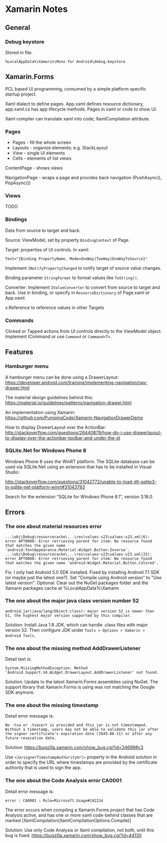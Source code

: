 # Xamarin Notes

## General

### Debug keystore

Stored in file:

    %LocalAppData%\Xamarin\Mono for Android\debug.keystore

## Xamarin.Forms

PCL based UI programming, consumed by a simple platform specific startup
project.

Xaml dialect to define pages. App.xaml defines resource dictionary,
app.xaml.cs has app lifecycle methods. Pages in xaml or code to show UI.

Xaml compiler can translate xaml into code; XamlCompilation attribute.

### Pages

- Pages - fill the whole screen
- Layouts - organize elements; e.g. StackLayout
- View - single UI elements
- Cells - elements of list views

ContentPage - shows views

NavigationPage - wraps a page and provides back navigation (PushAsync(),
PopAsync())

### Views

TODO

### Bindings

Data from source to target and back.

Source: ViewModel, set by property `BindingContext` of Page.

Target: properties of UI controls. In xaml:

    Text="{Binding PropertyName, Mode=OneWay|TwoWay|OneWayToSource}" 

Implement `INotifyPropertyChanged` to notify target of source value changes.

Binding parameter `StringFormat` to format values like `ToString()`.

Converter: Implement `IValueConverter` to convert from source to target and
back. Use in binding, or specify in `ResourceDictionary` of Page.xaml or
App.xaml.

x:Reference to reference values in other Targets

### Commands

Clicked or Tapped actions from UI controls directly to the ViewModel object.
Implement ICommand or use `Command` or `Command<T>`.

## Features

### Hamburger menu

A hamburger menu can be done using a DrawerLayout:
https://developer.android.com/training/implementing-navigation/nav-drawer.html

The material design guidelines behind this:
https://material.io/guidelines/patterns/navigation-drawer.html

An implementation using Xamarin:
https://github.com/PumpingCode/Xamarin-NavigationDrawerDemo

How to display DrawerLayout over the ActionBar:
http://stackoverflow.com/questions/26440879/how-do-i-use-drawerlayout-to-display-over-the-actionbar-toolbar-and-under-the-st

### SQLite.Net for Windows Phone 8

Windows Phone 8 uses the WinRT platform. The SQLite database can be used via SQLite.Net using an
extension that has to be installed in Visual Studio:

http://stackoverflow.com/questions/31042772/unable-to-load-dll-sqlite3-in-sqlite-net-platform-winrt#31043793

Search for the extension "SQLite for Windows Phone 8.1", version 3.18.0.

## Errors

### The one about material resources error

    ...\obj\Debug\resourcecache\...\res\values-v23\values-v23.xml(6): error APT0000: Error retrieving parent for item: No resource found that matches the given name 'android:TextAppearance.Material.Widget.Button.Inverse'.
    ...\obj\Debug\resourcecache\...\res\values-v23\values-v23.xml(25): error APT0000: Error retrieving parent for item: No resource found that matches the given name 'android:Widget.Material.Button.Colored'.

Fix: I only had Android 5.0 SDK installed. Fixed by installing Android 7.1 SDK (or maybe just the
latest one?). Set "Compile using Android version" to "Use latest version".
Optional: Clear out the NuGet packages folder and the Xamarin packages cache at
%LocalAppData%\Xamarin

### The one about the major java class version number 52

    android.jar(java/lang/Object.class): major version 52 is newer than 51, the highest major version supported by this compiler.

Solution: Install Java 1.8 JDK, which can handle .class files with major
version 52. Then configure JDK under `Tools > Options > Xamarin > Android
Tools`.

### The one about the missing method AddDrawerListener

Detail text is:

    System.MissingMethodException: Method 'Android.Support.V4.Widget.DrawerLayout.AddDrawerListener' not found.

Solution: Update to the latest Xamarin.Forms assemblies using NuGet. The
support library that Xamarin.Forms is using was not matching the Google SDK
anymore.

### The one about the missing timestamp

Detail error message is:

    No -tsa or -tsacert is provided and this jar is not timestamped. Without a timestamp, users may not be able to validate this jar after the signer certificate's expiration date (2045-08-11) or after any future revocation date.

Solution: https://bugzilla.xamarin.com/show_bug.cgi?id=34699#c3

Use `<JarsignerTimestampAuthorityUrl>` property in the Android solution in order to specify the
URL where timestamps are provided by the certificate authority that is used to sign the app.

### The one about the Code Analysis error CA0001

Detail error message is:

    error : CA0001 : Rule=Microsoft.Usage#CA2214

The error occurs when compiling a Xamarin.Forms project that has Code Analysis active, and has one
or more xaml code-behind classes that are marked [XamlCompilation(XamlCompilationOptions.Compile)]

Solution: Use only Code Analysis or Xaml compilation, not both, until this bug is fixed:
https://bugzilla.xamarin.com/show_bug.cgi?id=44130
